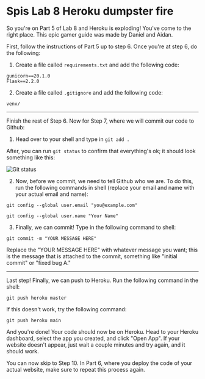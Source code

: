 # Spis Lab 8 Heroku dumpster fire

So you're on Part 5 of Lab 8 and Heroku is exploding! You've come to the right place. This epic gamer guide was made by Daniel and Aidan.

First, follow the instructions of Part 5 up to step 6. Once you're at step 6, do the following:

1) Create a file called `requirements.txt` and add the following code:

```
gunicorn==20.1.0
Flask==2.2.0
```

2) Create a file called `.gitignore` and add the following code:

```
venv/
```

---

Finish the rest of Step 6. Now for Step 7, where we will commit our code to Github:

1) Head over to your shell and type in `git add .`

After, you can run `git status` to confirm that everything's ok; it should look something like this:

![Git status](https://i.imgur.com/7UbsXM7.png)

2) Now, before we commit, we need to tell Github who we are. To do this, run the following commands in shell (replace your email and name with your actual email and name):

`git config --global user.email "you@example.com"`

`git config --global user.name "Your Name"`

3) Finally, we can commit! Type in the following command to shell:

`git commit -m "YOUR MESSAGE HERE"`

Replace the "YOUR MESSAGE HERE" with whatever message you want; this is the message that is attached to the commit, something like "initial commit" or "fixed bug A."

--- 

Last step! Finally, we can push to Heroku. Run the following command in the shell:

`git push heroku master`

If this doesn't work, try the following command:

`git push heroku main`

And you're done! Your code should now be on Heroku. Head to your Heroku dashboard, select the app you created, and click "Open App". If your website doesn't appear, just wait a couple minutes and try again, and it should work.

You can now skip to Step 10. In Part 6, where you deploy the code of your actual website, make sure to repeat this process again.
